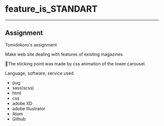 # feature_is_STANDART
---
## Assignment
Tomidokoro's assignment

Make web site dealing with features of existing magazines

The sticking point was made by css animation of the lower carousel.

Language, software, service used

- pug
- sass(scss)
- html
- css
- adobe XD
- adobe Illustrator
- Atom
- Github
